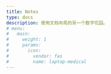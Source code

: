 ```yaml
---
title: Notes
type: docs
description: 使用文档布局的另一个数字花园。
# menu:
#   main:
#     weight: 1
#     params:
#       icon:
#         vendor: fas
#         name: laptop-medical
---
```

